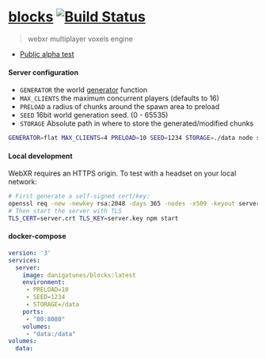 [blocks](https://blocks.gatunes.com/)
[![Build Status](https://travis-ci.org/danielesteban/blocks.svg?branch=master)](https://travis-ci.org/danielesteban/blocks)
==

> webxr multiplayer voxels engine

 * [Public alpha test](https://blocks.gatunes.com/)

#### Server configuration

 * `GENERATOR` the world [generator](server/generators.js) function
 * `MAX_CLIENTS` the maximum concurrent players (defaults to 16)
 * `PRELOAD` a radius of chunks around the spawn area to preload
 * `SEED` 16bit world generation seed. (0 - 65535)
 * `STORAGE` Absolute path in where to store the generated/modified chunks

```bash
GENERATOR=flat MAX_CLIENTS=4 PRELOAD=10 SEED=1234 STORAGE=./data node server/main.js
```

#### Local development

WebXR requires an HTTPS origin. To test with a headset on your local network:

```bash
# First generate a self-signed cert/key:
openssl req -new -newkey rsa:2048 -days 365 -nodes -x509 -keyout server.key -out server.crt
# Then start the server with TLS
TLS_CERT=server.crt TLS_KEY=server.key npm start
```
#### docker-compose

```yaml
version: '3'
services:
  server:
    image: danigatunes/blocks:latest
    environment:
     - PRELOAD=10
     - SEED=1234
     - STORAGE=/data
    ports:
     - "80:8080"
    volumes:
     - "data:/data"
volumes:
  data:
```
